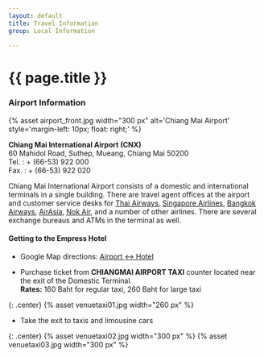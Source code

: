 ```yaml
---
layout: default
title: Travel Information
group: Local Information

---
```


# {{ page.title }}

### Airport Information

{% asset airport_front.jpg width="300 px" alt='Chiang Mai Airport' style='margin-left\: 10px; float\: right;' %}

**Chiang Mai International Airport (CNX)**  
60 Mahidol Road, Suthep, Mueang, Chiang Mai 50200  
Tel. : + (66-53) 922 000  
Fax. : + (66-53) 922 020  

Chiang Mai International Airport consists of a domestic and international terminals in a single building. There are travel agent offices at the airport and customer service desks for [Thai Airways](http://www.thaiairways.com/), [Singapore Airlines](http://www.singaporeair.com/), [Bangkok Airways](http://www.budgetairlineguide.com/bangkok-airways/), [AirAsia](http://www.budgetairlineguide.com/airasia/), [Nok Air](http://www.budgetairlineguide.com/nok-air/), and a number of other airlines. There are several exchange bureaus and ATMs in the terminal as well.

#### Getting to the Empress Hotel
- Google Map directions: [Airport <-> Hotel](https://www.google.com/maps/dir/Chiang+Mai+Airport,+Mahidol+Road,+Mueang+Chiang+Mai+District,+Chiang+Mai/199+The+Empress+Chiang+Mai+Hotel,+42+Changklan+Rd,+Tambon+Chang+Khlan,+Amphoe+Mueang+Chiang+Mai,+Chang+Wat+Chiang+Mai+50100/@18.77225,98.9744828,15.02z/am=t/data=!4m14!4m13!1m5!1m1!1s0x30da3088e698f189:0xa02474e3fd934597!2m2!1d98.9640088!2d18.767749!1m5!1m1!1s0x30da3008c6b213ed:0x8ed4ebed7ea3b33d!2m2!1d98.9998015!2d18.7751223!3e0)

- Purchase ticket from **CHIANGMAI AIRPORT TAXI** counter located near the exit of the Domestic Terminal.    <br>**Rates:** 160 Baht for regular taxi, 260 Baht for large taxi

{: .center}
{% asset venuetaxi01.jpg width="260 px" %}

- Take the exit to taxis and limousine cars

{: .center}
{% asset venuetaxi02.jpg width="300 px" %}
{% asset venuetaxi03.jpg width="300 px" %}